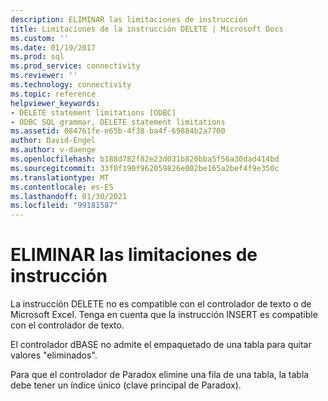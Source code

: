 ```yaml
---
description: ELIMINAR las limitaciones de instrucción
title: Limitaciones de la instrucción DELETE | Microsoft Docs
ms.custom: ''
ms.date: 01/19/2017
ms.prod: sql
ms.prod_service: connectivity
ms.reviewer: ''
ms.technology: connectivity
ms.topic: reference
helpviewer_keywords:
- DELETE statement limitations [ODBC]
- ODBC SQL grammar, DELETE statement limitations
ms.assetid: 084761fe-e65b-4f38-ba4f-69884b2a7700
author: David-Engel
ms.author: v-daenge
ms.openlocfilehash: b188d782f82e23d031b820bba5f56a30dad414bd
ms.sourcegitcommit: 33f0f190f962059826e002be165a2bef4f9e350c
ms.translationtype: MT
ms.contentlocale: es-ES
ms.lasthandoff: 01/30/2021
ms.locfileid: "99181587"
---
```

# <a name="delete-statement-limitations"></a>ELIMINAR las limitaciones de instrucción
La instrucción DELETE no es compatible con el controlador de texto o de Microsoft Excel. Tenga en cuenta que la instrucción INSERT es compatible con el controlador de texto.  
  
 El controlador dBASE no admite el empaquetado de una tabla para quitar valores "eliminados".  
  
 Para que el controlador de Paradox elimine una fila de una tabla, la tabla debe tener un índice único (clave principal de Paradox).

